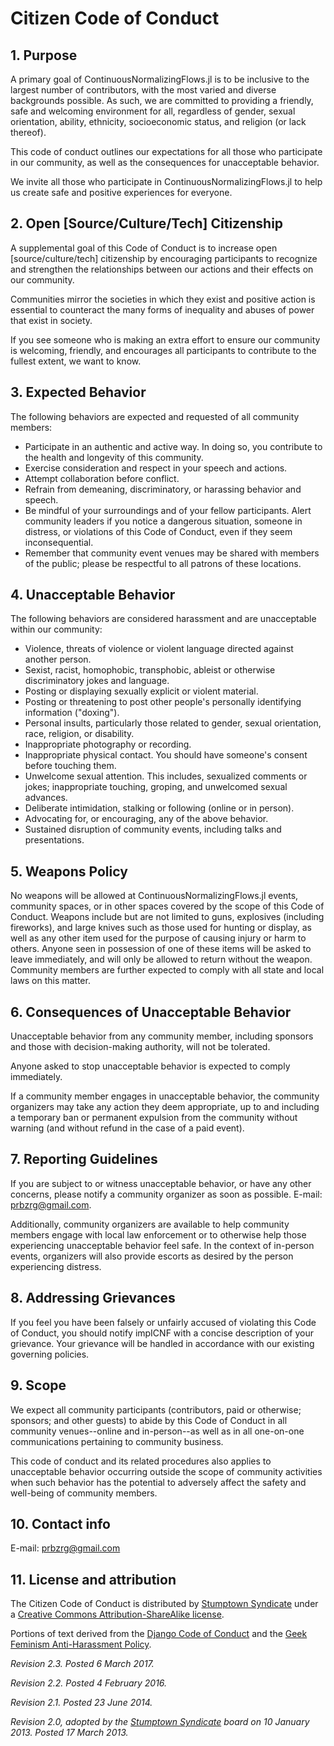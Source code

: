 # Citizen Code of Conduct

## 1. Purpose

A primary goal of ContinuousNormalizingFlows.jl is to be inclusive to the largest number of contributors, with the most varied and diverse backgrounds possible. As such, we are committed to providing a friendly, safe and welcoming environment for all, regardless of gender, sexual orientation, ability, ethnicity, socioeconomic status, and religion (or lack thereof).

This code of conduct outlines our expectations for all those who participate in our community, as well as the consequences for unacceptable behavior.

We invite all those who participate in ContinuousNormalizingFlows.jl to help us create safe and positive experiences for everyone.

## 2. Open [Source/Culture/Tech] Citizenship

A supplemental goal of this Code of Conduct is to increase open [source/culture/tech] citizenship by encouraging participants to recognize and strengthen the relationships between our actions and their effects on our community.

Communities mirror the societies in which they exist and positive action is essential to counteract the many forms of inequality and abuses of power that exist in society.

If you see someone who is making an extra effort to ensure our community is welcoming, friendly, and encourages all participants to contribute to the fullest extent, we want to know.

## 3. Expected Behavior

The following behaviors are expected and requested of all community members:

  - Participate in an authentic and active way. In doing so, you contribute to the health and longevity of this community.
  - Exercise consideration and respect in your speech and actions.
  - Attempt collaboration before conflict.
  - Refrain from demeaning, discriminatory, or harassing behavior and speech.
  - Be mindful of your surroundings and of your fellow participants. Alert community leaders if you notice a dangerous situation, someone in distress, or violations of this Code of Conduct, even if they seem inconsequential.
  - Remember that community event venues may be shared with members of the public; please be respectful to all patrons of these locations.

## 4. Unacceptable Behavior

The following behaviors are considered harassment and are unacceptable within our community:

  - Violence, threats of violence or violent language directed against another person.
  - Sexist, racist, homophobic, transphobic, ableist or otherwise discriminatory jokes and language.
  - Posting or displaying sexually explicit or violent material.
  - Posting or threatening to post other people's personally identifying information ("doxing").
  - Personal insults, particularly those related to gender, sexual orientation, race, religion, or disability.
  - Inappropriate photography or recording.
  - Inappropriate physical contact. You should have someone's consent before touching them.
  - Unwelcome sexual attention. This includes, sexualized comments or jokes; inappropriate touching, groping, and unwelcomed sexual advances.
  - Deliberate intimidation, stalking or following (online or in person).
  - Advocating for, or encouraging, any of the above behavior.
  - Sustained disruption of community events, including talks and presentations.

## 5. Weapons Policy

No weapons will be allowed at ContinuousNormalizingFlows.jl events, community spaces, or in other spaces covered by the scope of this Code of Conduct. Weapons include but are not limited to guns, explosives (including fireworks), and large knives such as those used for hunting or display, as well as any other item used for the purpose of causing injury or harm to others. Anyone seen in possession of one of these items will be asked to leave immediately, and will only be allowed to return without the weapon. Community members are further expected to comply with all state and local laws on this matter.

## 6. Consequences of Unacceptable Behavior

Unacceptable behavior from any community member, including sponsors and those with decision-making authority, will not be tolerated.

Anyone asked to stop unacceptable behavior is expected to comply immediately.

If a community member engages in unacceptable behavior, the community organizers may take any action they deem appropriate, up to and including a temporary ban or permanent expulsion from the community without warning (and without refund in the case of a paid event).

## 7. Reporting Guidelines

If you are subject to or witness unacceptable behavior, or have any other concerns, please notify a community organizer as soon as possible. E-mail: prbzrg@gmail.com.

Additionally, community organizers are available to help community members engage with local law enforcement or to otherwise help those experiencing unacceptable behavior feel safe. In the context of in-person events, organizers will also provide escorts as desired by the person experiencing distress.

## 8. Addressing Grievances

If you feel you have been falsely or unfairly accused of violating this Code of Conduct, you should notify impICNF with a concise description of your grievance. Your grievance will be handled in accordance with our existing governing policies.

## 9. Scope

We expect all community participants (contributors, paid or otherwise; sponsors; and other guests) to abide by this Code of Conduct in all community venues--online and in-person--as well as in all one-on-one communications pertaining to community business.

This code of conduct and its related procedures also applies to unacceptable behavior occurring outside the scope of community activities when such behavior has the potential to adversely affect the safety and well-being of community members.

## 10. Contact info

E-mail: prbzrg@gmail.com

## 11. License and attribution

The Citizen Code of Conduct is distributed by [Stumptown Syndicate](http://stumptownsyndicate.org) under a [Creative Commons Attribution-ShareAlike license](http://creativecommons.org/licenses/by-sa/3.0/).

Portions of text derived from the [Django Code of Conduct](https://www.djangoproject.com/conduct/) and the [Geek Feminism Anti-Harassment Policy](http://geekfeminism.wikia.com/wiki/Conference_anti-harassment/Policy).

_Revision 2.3. Posted 6 March 2017._

_Revision 2.2. Posted 4 February 2016._

_Revision 2.1. Posted 23 June 2014._

_Revision 2.0, adopted by the [Stumptown Syndicate](http://stumptownsyndicate.org) board on 10 January 2013. Posted 17 March 2013._
